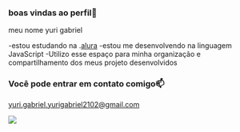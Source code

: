 ### boas vindas ao perfil🏺

meu nome yuri gabriel 

-estou estudando na .[alura](https://www.alura.com.br)
-estou me desenvolvendo na linguagem JavaScript
-Utilizo esse espaço para minha organização e compartilhamento dos meus projeto desenvolvidos

### Você pode entrar em contato comigo📫

yuri.gabriel.yurigabriel2102@gmail.com

![](https://media.tenor.com/lO6HqZ3I2dIAAAAi/e.gif)
